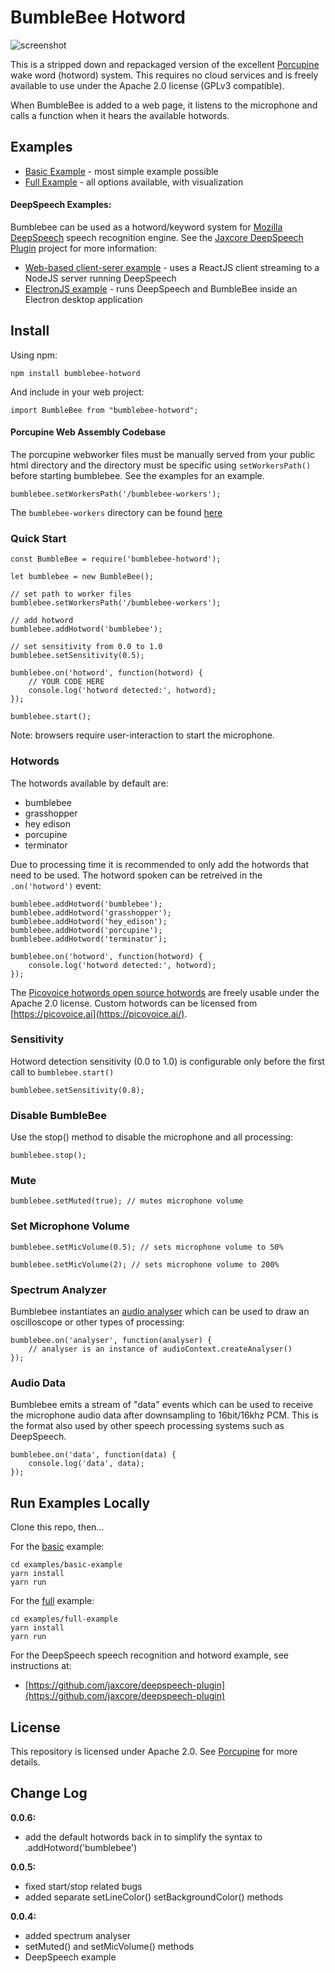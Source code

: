 # BumbleBee Hotword

![screenshot](https://raw.githubusercontent.com/jaxcore/bumblebee-hotword/master/logo.png)

This is a stripped down and repackaged version of the excellent [Porcupine](https://github.com/Picovoice/Porcupine) wake word (hotword) system. This requires no cloud services and is freely available to use under the Apache 2.0 license (GPLv3 compatible).

When BumbleBee is added to a web page, it listens to the microphone and calls a function when it hears the available hotwords.

## Examples

- [Basic Example](https://jaxcore.github.io/bumblebee-hotword/basic-example/) - most simple example possible
- [Full Example](https://jaxcore.github.io/bumblebee-hotword/full-example/) - all options available, with visualization

#### DeepSpeech Examples:

Bumblebee can be used as a hotword/keyword system for [Mozilla DeepSpeech](https://github.com/dsteinman/DeepSpeech) speech recognition engine.  See the [Jaxcore DeepSpeech Plugin](https://github.com/jaxcore/deepspeech-plugin/) project for more information:

- [Web-based client-serer example](https://github.com/jaxcore/deepspeech-plugin/tree/master/examples/web-hotword-example) - uses a ReactJS client streaming to a NodeJS server running DeepSpeech
- [ElectronJS example](https://github.com/jaxcore/deepspeech-plugin/tree/master/examples/web-hotword-example) - runs DeepSpeech and BumbleBee inside an Electron desktop application


## Install

Using npm:

```
npm install bumblebee-hotword
```

And include in your web project:

```
import BumbleBee from "bumblebee-hotword";
```

#### Porcupine Web Assembly Codebase

The porcupine webworker files must be manually served from your public html directory and the directory must be specific using `setWorkersPath()` before starting bumblebee.  See the examples for an example.

```
bumblebee.setWorkersPath('/bumblebee-workers');
```

The `bumblebee-workers` directory can be found [here](https://github.com/jaxcore/bumblebee-hotword/tree/master/bumblebee-workers)


### Quick Start

```
const BumbleBee = require('bumblebee-hotword');

let bumblebee = new BumbleBee();

// set path to worker files
bumblebee.setWorkersPath('/bumblebee-workers');

// add hotword
bumblebee.addHotword('bumblebee');

// set sensitivity from 0.0 to 1.0
bumblebee.setSensitivity(0.5);

bumblebee.on('hotword', function(hotword) {
	// YOUR CODE HERE
	console.log('hotword detected:', hotword);
});

bumblebee.start();
```

Note: browsers require user-interaction to start the microphone.

### Hotwords

The hotwords available by default are:

* bumblebee
* grasshopper
* hey edison
* porcupine
* terminator

Due to processing time it is recommended to only add the hotwords that need to be used.  The hotword spoken can be retreived in the `.on('hotword')` event:

```
bumblebee.addHotword('bumblebee');
bumblebee.addHotword('grasshopper');
bumblebee.addHotword('hey_edison');
bumblebee.addHotword('porcupine');
bumblebee.addHotword('terminator');

bumblebee.on('hotword', function(hotword) {
	console.log('hotword detected:', hotword);
});
```

The [Picovoice hotwords open source hotwords](https://github.com/Picovoice/Porcupine/tree/master/resources/keyword_files) are freely usable under the Apache 2.0 license.  Custom hotwords can be licensed from [https://picovoice.ai](https://picovoice.ai/).

### Sensitivity

Hotword detection sensitivity (0.0 to 1.0) is configurable only before the first call to `bumblebee.start()`

```
bumblebee.setSensitivity(0.8);
```

### Disable BumbleBee

Use the stop() method to disable the microphone and all processing:

```
bumblebee.stop();
```

### Mute

```
bumblebee.setMuted(true); // mutes microphone volume
```

### Set Microphone Volume

```
bumblebee.setMicVolume(0.5); // sets microphone volume to 50%
```

```
bumblebee.setMicVolume(2); // sets microphone volume to 200%
```

### Spectrum Analyzer

Bumblebee instantiates an [audio analyser](https://developer.mozilla.org/en-US/docs/Web/API/BaseAudioContext/createAnalyser) which can be used to draw an oscilloscope or other types of processing:

```
bumblebee.on('analyser', function(analyser) {
	// analyser is an instance of audioContext.createAnalyser()
});
```

### Audio Data

Bumblebee emits a stream of "data" events which can be used to receive the microphone audio data after downsampling to 16bit/16khz PCM.  This is the format also used by other speech processing systems such as DeepSpeech.

```
bumblebee.on('data', function(data) {
	console.log('data', data);
});
```


## Run Examples Locally

Clone this repo, then...

For the [basic](https://jaxcore.github.io/bumblebee-hotword/basic-example/) example:

```
cd examples/basic-example
yarn install
yarn run
```

For the [full](https://jaxcore.github.io/bumblebee-hotword/full-example/) example:

```
cd examples/full-example
yarn install
yarn run
```

For the DeepSpeech speech recognition and hotword example, see instructions at:

- [https://github.com/jaxcore/deepspeech-plugin](https://github.com/jaxcore/deepspeech-plugin)

## License

This repository is licensed under Apache 2.0.  See [Porcupine](https://github.com/Picovoice/Porcupine) for more details.

## Change Log

**0.0.6:**

- add the default hotwords back in to simplify the syntax to .addHotword('bumblebee')

**0.0.5:**

- fixed start/stop related bugs
- added separate setLineColor() setBackgroundColor() methods

**0.0.4:**

- added spectrum analyser
- setMuted() and setMicVolume() methods
- DeepSpeech example

